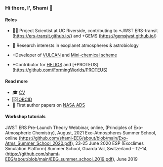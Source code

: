 ### Hi there, I', Shami 👋

#### Roles
* :technologist: Project Scientist at UC Riverside, contributing to +JWST ERS-transit (https://ers-transit.github.io/)
and +GEMS (https://gemsjwst.github.io/)

* 🔭 Research interests in exoplanet atmospheres & astrobiology

* +Developer of [VULCAN](https://github.com/exoclime/VULCAN) and [Mini-chemical scheme](https://github.com/shami-EEG/mini_chem)
* +Contributor for [HELIOS](https://github.com/exoclime/HELIOS) and [+PROTEUS] (https://github.com/FormingWorlds/PROTEUS)

#### Read more
<!--- * 🕸 my website ---> 
* 🎓 [CV](https://github.com/shami-EEG/about/blob/main/CV_Tsai.pdf)
* 🆔 [ORCID](https://orcid.org/0000-0002-8163-4608)
* 📝 First author papers on [NASA ADS](https://ui.adsabs.harvard.edu/user/libraries/10IF7dTNSSGFpc7yzj6uaQ)


#### Workshop tutorials

JWST ERS Pre-Launch Theory Webbinar, online, (Principles of Exo-Atmospheric Chemistry), August, 2021
Exo-Atmospheres Summer School, online (https://github.com/shami-EEG/about/blob/main/Exo-Atms_Summer_School_2020.pdf),  23-25 June 2020
ESP (Exoclimes Simulation Platform) Summer School, Guarda Val, Switzerland – 12-14, (https://github.com/shami-EEG/about/blob/main/EEG_summer_school_2019.pdf), June 2019

